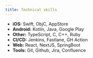 ```yaml
---
title: Technical skills
---
```


- **iOS:** Swift, ObjC, AppStore
- **Android:** Kotlin, Java, Google Play
- **Other:** TypeScript, C, C++, Ruby
- **CI/CD:** Jenkins, Fastlane, GH Action
- **Web:** React, NextJS, SpringBoot
- **Tools:** Git, Github, Jira, Confluence
